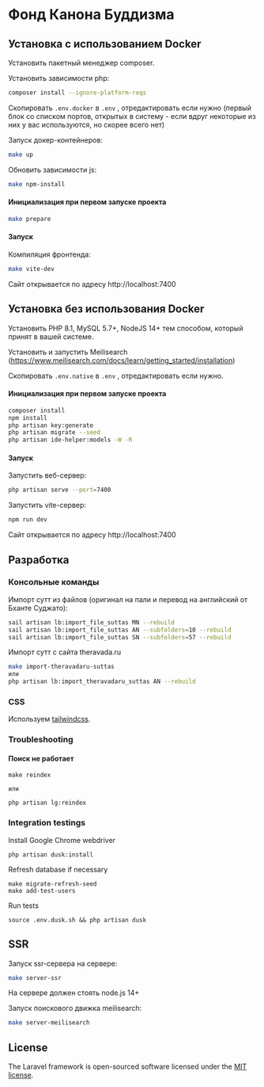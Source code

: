 # Фонд Канона Буддизма

## Установка с использованием Docker

Установить пакетный менеджер composer.

Установить зависимости php:

```bash
composer install --ignore-platform-reqs
```

Скопировать `.env.docker` в `.env` , отредактировать если нужно (первый блок со списком портов, открытых в систему -
если вдруг некоторые из них у вас используются, но скорее всего нет)

Запуск докер-контейнеров:

```bash
make up
```

Обновить зависимости js:

```bash
make npm-install
```

#### Инициализация при первом запуске проекта

```bash
make prepare
```

#### Запуск

Компиляция фронтенда:

```bash
make vite-dev
```

Сайт открывается по адресу http://localhost:7400

## Установка без использования Docker

Установить PHP 8.1, MySQL 5.7+, NodeJS 14+ тем способом, который принят в вашей системе.

Установить и запустить Meilisearch (https://www.meilisearch.com/docs/learn/getting_started/installation)

Скопировать `.env.native` в `.env` , отредактировать если нужно.

#### Инициализация при первом запуске проекта

```bash
composer install
npm install
php artisan key:generate
php artisan migrate --seed
php artisan ide-helper:models -W -R
```

#### Запуск

Запустить веб-сервер:

```bash 
php artisan serve --port=7400
```

Запустить vite-сервер:

```bash
npm run dev
```

Сайт открывается по адресу http://localhost:7400

## Разработка

### Консольные команды

Импорт сутт из файлов (оригинал на пали и перевод на английский от Бханте Суджато):

```bash
sail artisan lb:import_file_suttas MN --rebuild
sail artisan lb:import_file_suttas AN --subfolders=10 --rebuild
sail artisan lb:import_file_suttas SN --subfolders=57 --rebuild
```

Импорт сутт с сайта theravada.ru

```bash
make import-theravadaru-suttas
или
php artisan lb:import_theravadaru_suttas AN --rebuild
``` 

### CSS

Используем [tailwindcss](https://tailwindcomponents.com/cheatsheet/).

### Troubleshooting

#### Поиск не работает

```
make reindex

или

php artisan lg:reindex
```


### Integration testings

Install Google Chrome webdriver

```
php artisan dusk:install
```

Refresh database if necessary

```
make migrate-refresh-seed
make add-test-users
```

Run tests

```
source .env.dusk.sh && php artisan dusk
```


## SSR

Запуск ssr-сервера на сервере:

```bash
make server-ssr
```

На сервере должен стоять node.js 14+

Запуск поискового движка meilisearch:

```bash
make server-meilisearch
```

## License

The Laravel framework is open-sourced software licensed under the [MIT license](https://opensource.org/licenses/MIT).


